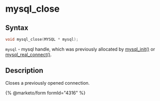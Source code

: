# mysql\_close

## Syntax

```c
void mysql_close(MYSQL * mysql);
```

`mysql` - mysql handle, which was previously allocated by [mysql\_init()](mysql_init.md) or [mysql\_real\_connect()](mysql_real_connect.md).

## Description

Closes a previously opened connection.


{% @marketo/form formId="4316" %}
